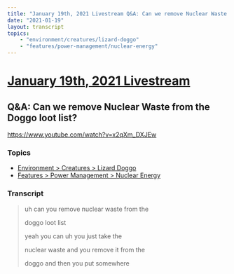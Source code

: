 ```yaml
---
title: "January 19th, 2021 Livestream Q&A: Can we remove Nuclear Waste from the Doggo loot list?"
date: "2021-01-19"
layout: transcript
topics:
    - "environment/creatures/lizard-doggo"
    - "features/power-management/nuclear-energy"
---
```

# [January 19th, 2021 Livestream](../2021-01-19.md)
## Q&A: Can we remove Nuclear Waste from the Doggo loot list?
https://www.youtube.com/watch?v=x2qXm_DXJEw

### Topics
* [Environment > Creatures > Lizard Doggo](../topics/environment/creatures/lizard-doggo.md)
* [Features > Power Management > Nuclear Energy](../topics/features/power-management/nuclear-energy.md)

### Transcript

> uh can you remove nuclear waste from the
> 
> doggo loot list
> 
> yeah you can uh you just take the
> 
> nuclear waste and you remove it from the
> 
> doggo and then you put somewhere
> 
